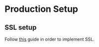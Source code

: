 # Production Setup
## SSL setup
Follow [this](https://gist.github.com/kocisov/2a9567eb51b83dfef48efce02ef3ab06) guide in order to implement SSL.